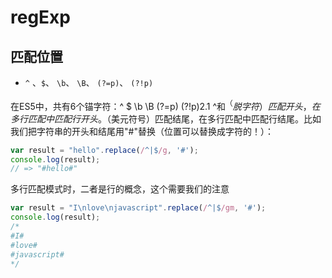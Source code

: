 # regExp

## 匹配位置

- `^` 、`$`、 `\b`、 `\B`、 `(?=p)`、 `(?!p)`

在ES5中，共有6个锚字符：^ $ \b \B (?=p) (?!p)2.1 ^和$^（脱字符）匹配开头，在多行匹配中匹配行开头。$（美元符号）匹配结尾，在多行匹配中匹配行结尾。比如我们把字符串的开头和结尾用"#"替换（位置可以替换成字符的！）：

```ts
var result = "hello".replace(/^|$/g, '#');
console.log(result);
// => "#hello#"
```

多行匹配模式时，二者是行的概念，这个需要我们的注意

```ts
var result = "I\nlove\njavascript".replace(/^|$/gm, '#');
console.log(result);
/*
#I#
#love#
#javascript#
*/
```
